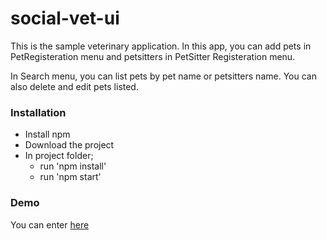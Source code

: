 # social-vet-ui

This is the sample veterinary application. In this app, you can add pets in PetRegisteration menu and  petsitters in PetSitter Registeration menu.

In Search menu, you can list pets by pet name or petsitters name. You can also delete and edit pets listed. 

### **Installation**

- Install npm
- Download the project
- In project folder;
    - run 'npm install'
    - run 'npm start'

### **Demo**

You can enter [here](https://social-vet-ui.herokuapp.com/)